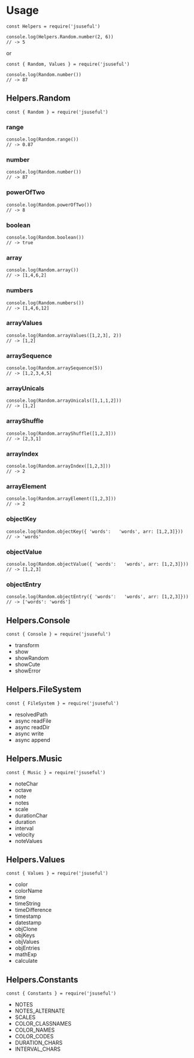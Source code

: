 # Usage

    const Helpers = require('jsuseful')

    console.log(Helpers.Random.number(2, 6))
    // -> 5

or

    const { Random, Values } = require('jsuseful')

    console.log(Random.number())
    // -> 87

## Helpers.Random

    const { Random } = require('jsuseful')

### range

    console.log(Random.range())
    // -> 0.87

### number

    console.log(Random.number())
    // -> 87

### powerOfTwo

    console.log(Random.powerOfTwo())
    // -> 8

### boolean

    console.log(Random.boolean())
    // -> true

### array

    console.log(Random.array())
    // -> [1,4,6,2]

### numbers

    console.log(Random.numbers())
    // -> [1,4,6,12]

### arrayValues

    console.log(Random.arrayValues([1,2,3], 2))
    // -> [1,2]

### arraySequence

    console.log(Random.arraySequence(5))
    // -> [1,2,3,4,5]

### arrayUnicals

    console.log(Random.arrayUnicals([1,1,1,2]))
    // -> [1,2]

### arrayShuffle

    console.log(Random.arrayShuffle([1,2,3]))
    // -> [2,3,1]

### arrayIndex

    console.log(Random.arrayIndex([1,2,3]))
    // -> 2

### arrayElement

    console.log(Random.arrayElement([1,2,3]))
    // -> 2

### objectKey

    console.log(Random.objectKey({ 'words':   'words', arr: [1,2,3]}))
    // -> 'words'

### objectValue

    console.log(Random.objectValue({ 'words':   'words', arr: [1,2,3]}))
    // -> [1,2,3]

### objectEntry

    console.log(Random.objectEntry({ 'words':   'words', arr: [1,2,3]}))
    // -> ['words': 'words']

## Helpers.Console

    const { Console } = require('jsuseful')

- transform
- show
- showRandom
- showCute
- showError

## Helpers.FileSystem

    const { FileSystem } = require('jsuseful')

- resolvedPath
- async readFile
- async readDir
- async write
- async append

## Helpers.Music

    const { Music } = require('jsuseful')

- noteChar
- octave
- note
- notes
- scale
- durationChar
- duration
- interval
- velocity
- noteValues

## Helpers.Values

    const { Values } = require('jsuseful')

- color
- colorName
- time
- timeString
- timeDifference
- timestamp
- datestamp
- objClone
- objKeys
- objValues
- objEntries
- mathExp
- calculate

## Helpers.Constants

    const { Constants } = require('jsuseful')

- NOTES
- NOTES_ALTERNATE
- SCALES
- COLOR_CLASSNAMES
- COLOR_NAMES
- COLOR_CODES
- DURATION_CHARS
- INTERVAL_CHARS

